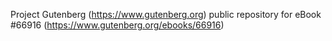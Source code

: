 Project Gutenberg (https://www.gutenberg.org) public repository for
eBook #66916 (https://www.gutenberg.org/ebooks/66916)
